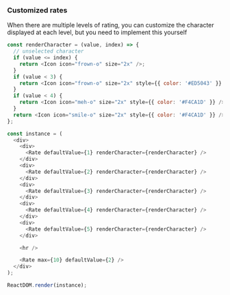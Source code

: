 ### Customized rates

When there are multiple levels of rating, you can customize the character displayed at each level, but you need to implement this yourself

<!--start-code-->

```js
const renderCharacter = (value, index) => {
  // unselected character
  if (value <= index) {
    return <Icon icon="frown-o" size="2x" />;
  }
  if (value < 3) {
    return <Icon icon="frown-o" size="2x" style={{ color: '#ED5043' }} />;
  }
  if (value < 4) {
    return <Icon icon="meh-o" size="2x" style={{ color: '#F4CA1D' }} />;
  }
  return <Icon icon="smile-o" size="2x" style={{ color: '#F4CA1D' }} />;
};

const instance = (
  <div>
    <div>
      <Rate defaultValue={1} renderCharacter={renderCharacter} />
    </div>
    <div>
      <Rate defaultValue={2} renderCharacter={renderCharacter} />
    </div>
    <div>
      <Rate defaultValue={3} renderCharacter={renderCharacter} />
    </div>
    <div>
      <Rate defaultValue={4} renderCharacter={renderCharacter} />
    </div>
    <div>
      <Rate defaultValue={5} renderCharacter={renderCharacter} />
    </div>

    <hr />

    <Rate max={10} defaultValue={2} />
  </div>
);

ReactDOM.render(instance);
```

<!--end-code-->
